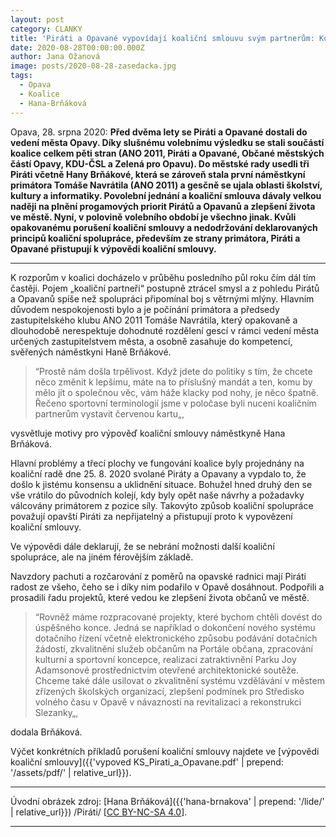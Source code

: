 ```yaml
---
layout: post
category: CLANKY
title: 'Piráti a Opavané vypovídají koaliční smlouvu svým partnerům: Koalice má spolupracovat, ne si házet klacky pod nohy'
date: 2020-08-28T00:00:00.000Z
author: Jana Ožanová
image: posts/2020-08-28-zasedacka.jpg
tags:
  - Opava
  - Koalice
  - Hana-Brňáková
---
```



Opava, 28. srpna 2020: **Před dvěma lety se Piráti a Opavané dostali do vedení města Opavy. Díky slušnému volebnímu výsledku se stali součástí koalice celkem pěti stran (ANO 2011, Piráti a Opavané, Občané městských částí Opavy, KDU-ČSL a Zelená pro Opavu). Do městské rady usedli tři Piráti včetně Hany Brňákové, která se zároveň stala první náměstkyní primátora Tomáše Navrátila (ANO 2011) a gesčně se ujala oblasti školství, kultury a informatiky. Povolební jednání a koaliční smlouva dávaly velkou naději na plnění progamových priorit Pirátů a Opavanů a zlepšení života ve městě. Nyní, v polovině volebního období je všechno jinak. Kvůli opakovanému porušení koaliční smlouvy a nedodržování deklarovaných principů koaliční spolupráce, především ze strany primátora, Piráti a Opavané přistupují k výpovědi koaliční smlouvy.**

<hr />

K rozporům v koalici docházelo v průběhu posledního půl roku čím dál tím častěji. Pojem &bdquo;koaliční partneři&ldquo; postupně ztrácel smysl a z pohledu Pirátů a Opavanů spíše než spolupráci připomínal boj s větrnými mlýny. Hlavním důvodem nespokojenosti bylo a je počínání primátora a předsedy zastupitelského klubu ANO 2011 Tomáše Navrátila, který opakovaně a dlouhodobě nerespektuje dohodnuté rozdělení gescí v rámci vedení města určených zastupitelstvem města, a osobně zasahuje do kompetencí, svěřených náměstkyni Haně Brňákové.

>&ldquo;Prostě nám došla trpělivost. Když jdete do politiky s tím, že chcete něco změnit k lepšímu, máte na to příslušný mandát a ten, komu by mělo jít o společnou věc, vám háže klacky pod nohy, je něco špatně. Řečeno sportovní terminologií jsme v poločase byli nuceni koaličním partnerům vystavit červenou kartu&bdquo;,

vysvětluje motivy pro výpověď koaliční smlouvy náměstkyně Hana Brňáková.

Hlavní problémy a třecí plochy ve fungování koalice byly projednány na koaliční radě dne 25. 8. 2020 svolané Piráty a Opavany a vypdalo to, že došlo k jistému konsensu a uklidnění situace. Bohužel hned druhý den se vše vrátilo do původních kolejí, kdy byly opět naše návrhy a požadavky válcovány primátorem z pozice síly. Takovýto způsob koaliční spolupráce považují opavští Piráti za nepřijatelný a přistupují proto k vypovězení koaliční smlouvy.

Ve výpovědi dále deklarují, že se nebrání možnosti další koaliční spolupráce, ale na jiném férovějším základě.

Navzdory pachuti a rozčarování z poměrů na opavské radnici mají Piráti radost ze všeho, čeho se i díky nim podařilo v Opavě dosáhnout. Podpořili a prosadili řadu projektů, které vedou ke zlepšení života občanů ve městě. 

>&ldquo;Rovněž máme rozpracované projekty, které bychom chtěli dovést do úspěšného konce. Jedná se například o dokončení nového systému dotačního řízení včetně elektronického způsobu podávání dotačních žádostí, zkvalitnění služeb občanům na Portále občana, zpracování kulturní a sportovní koncepce, realizaci zatraktivnění Parku Joy Adamsonové prostřednictvím otevřené architektonické soutěže. Chceme také dále usilovat o zkvalitnění systému vzdělávání v městem zřízených školských organizací, zlepšení podmínek pro Středisko volného času v Opavě v návaznosti na revitalizaci a rekonstrukci Slezanky&bdquo;,

dodala Brňáková.

Výčet konkrétních příkladů porušení koaliční smlouvy najdete ve [výpovědi koaliční smlouvy]({{'vypoved KS_Pirati_a_Opavane.pdf' | prepend: '/assets/pdf/' | relative_url}}).

---

Úvodní obrázek zdroj: [Hana Brňáková]({{'hana-brnakova' | prepend: '/lide/' | relative_url}}) /Piráti/ \[[CC BY-NC-SA 4.0](https://creativecommons.org/licenses/by-nc-sa/4.0/deed.cs)\].
- - -





